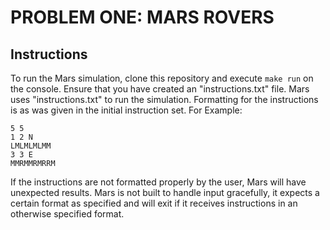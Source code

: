 # PROBLEM ONE: MARS ROVERS

## Instructions

To run the Mars simulation, clone this repository and execute `make run` on the console. Ensure that you have created an "instructions.txt" file. Mars uses "instructions.txt" to run the simulation. Formatting for the instructions is as was given in the initial instruction set. For Example:

```
5 5
1 2 N
LMLMLMLMM
3 3 E
MMRMMRMRRM
```

If the instructions are not formatted properly by the user, Mars will have unexpected results. Mars is not built to handle input gracefully, it expects a certain format as specified and will exit if it receives instructions in an otherwise specified format.
